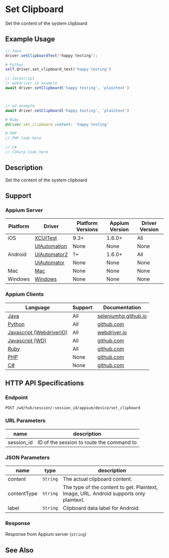# Set Clipboard

Set the content of the system clipboard
## Example Usage

```java
// Java
driver.setClipboardText('happy testing');

```

```python
# Python
self.driver.set_clipboard_text('happy testing')

```

```javascript
// Javascript
// webdriver.io example
await driver.setClipboard('happy testing', 'plaintext')



// wd example
await driver.setClipboard('happy testing', 'plaintext')

```

```ruby
# Ruby
@driver.set_clipboard content: 'happy testing'

```

```php
# PHP
// PHP Code here

```

```csharp
// C#
// CSharp Code here

```


## Description

Set the content of the system clipboard


## Support

### Appium Server

|Platform|Driver|Platform Versions|Appium Version|Driver Version|
|--------|----------------|------|--------------|--------------|
| iOS | [XCUITest](/docs/en/drivers/ios-xcuitest.md) | 9.3+ | 1.6.0+ | All |
|  | [UIAutomation](/docs/en/drivers/ios-uiautomation.md) | None | None | None |
| Android | [UiAutomator2](/docs/en/drivers/android-uiautomator2.md) | ?+ | 1.6.0+ | All |
|  | [UiAutomator](/docs/en/drivers/android-uiautomator.md) | None | None | None |
| Mac | [Mac](/docs/en/drivers/mac.md) | None | None | None |
| Windows | [Windows](/docs/en/drivers/windows.md) | None | None | None |

### Appium Clients

|Language|Support|Documentation|
|--------|-------|-------------|
|[Java](https://github.com/appium/java-client/releases/latest)| All |  [seleniumhq.github.io](https://seleniumhq.github.io/selenium/docs/api/java/org/openqa/selenium/WebElement.html#click--)  |
|[Python](https://github.com/appium/python-client/releases/latest)| All |  [github.com](https://github.com/appium/python-client)  |
|[Javascript (WebdriverIO)](http://webdriver.io/index.html)| All |  [webdriver.io](http://webdriver.io/index.html)  |
|[Javascript (WD)](https://github.com/admc/wd/releases/latest)| All |  [github.com](https://github.com/admc/wd/releases)  |
|[Ruby](https://github.com/appium/ruby_lib/releases/latest)| All |  [github.com](https://github.com/appium/ruby_lib/releases/latest)  |
|[PHP](https://github.com/appium/php-client/releases/latest)| None |  [github.com](https://github.com/appium/php-client/releases/latest-)  |
|[C#](https://github.com/appium/appium-dotnet-driver/releases/latest)| None |  [github.com](https://github.com/appium/appium)  |

## HTTP API Specifications

### Endpoint

`POST /wd/hub/session/:session_id/appium/device/set_clipboard`

### URL Parameters

|name|description|
|----|-----------|
|session_id|ID of the session to route the command to|

### JSON Parameters

|name|type|description|
|----|----|-----------|
| content | `String` | The actual clipboard content. |
| contentType | `String` | The type of the content to get. Plaintext, Image, URL. Android supports only plaintext. |
| label | `String` | Clipboard data label for Android. |

### Response

Response from Appium server (`string`)

## See Also

